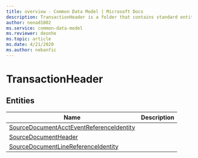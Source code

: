 ```yaml
---
title: overview - Common Data Model | Microsoft Docs
description: TransactionHeader is a folder that contains standard entities related to the Common Data Model.
author: nenad1002
ms.service: common-data-model
ms.reviewer: deonhe
ms.topic: article
ms.date: 4/21/2020
ms.author: nebanfic
---
```


# TransactionHeader


## Entities

|Name|Description|
|---|---|
|[SourceDocumentAcctEventReferenceIdentity](SourceDocumentAcctEventReferenceIdentity.md)||
|[SourceDocumentHeader](SourceDocumentHeader.md)||
|[SourceDocumentLineReferenceIdentity](SourceDocumentLineReferenceIdentity.md)||
